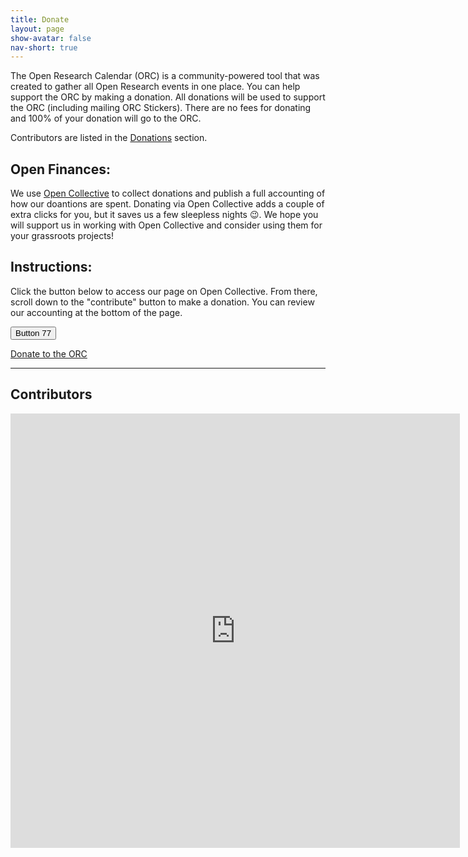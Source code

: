 ```yaml
---
title: Donate
layout: page
show-avatar: false
nav-short: true
---
```

The Open Research Calendar (ORC) is a community-powered tool that was created to gather all Open Research events in one place.  You can help support the ORC by making a donation. All donations will be used to support the ORC (including mailing ORC Stickers). There are no fees for donating and 100% of your donation will go to the ORC.

Contributors are listed in the [Donations](#donations) section.

## Open Finances:
We use [Open Collective](https://opencollective.com/open-research-calendar) to collect donations and publish a full accounting of how our doantions are spent. Donating via Open Collective adds a couple of extra clicks for you, but it saves us a few sleepless nights 😉. We hope you will support us in working with Open Collective and consider using them for your grassroots projects!

## Instructions:
Click the button below to access our page on Open Collective. From there, scroll down to the "contribute" button to make a donation. You can review our accounting at the bottom of the page.

<!-- THIS IS OLD DONATE BUTTON, KEEPING HERE AS IT HAS THE EXTERNAL LINK SYMBOL IN CASE IT IS NEEDED IN THE FUTURE <p style="text-align: center;"><sup><svg class="svg-inline--fa fa-external-link-square-alt fa-w-14" aria-hidden="true" focusable="false" data-prefix="fas" data-icon="external-link-square-alt" role="img" xmlns="http://www.w3.org/2000/svg" viewBox="0 0 448 512" data-fa-i2svg=""><path fill="#FF7700" d="M448 80v352c0 26.51-21.49 48-48 48H48c-26.51 0-48-21.49-48-48V80c0-26.51 21.49-48 48-48h352c26.51 0 48 21.49 48 48zm-88 16H248.029c-21.313 0-32.08 25.861-16.971 40.971l31.984 31.987L67.515 364.485c-4.686 4.686-4.686 12.284 0 16.971l31.029 31.029c4.687 4.686 12.285 4.686 16.971 0l195.526-195.526 31.988 31.991C358.058 263.977 384 253.425 384 231.979V120c0-13.255-10.745-24-24-24z"></path></svg></sup><a href="https://opencollective.com/open-research-calendar" target="_blank"><span style="text-decoration: underline;"><strong><span style="color: #ff9900; text-decoration: underline;">DONATE</span></strong></span></a></p> -->  

<script src="https://opencollective.com/open-research-calendar/donate/button.js" color="blue"></script>

<button class="button-77" role="button">Button 77</button>

<a href="/donate-orc" class="button-77" role="button">Donate to the ORC</a>  

---

## Contributors

<script src="https://opencollective.com/open-research-calendar/banner.js"></script>

<div><iframe width="719" height="695" seamless frameborder="0" scrolling="no" src="https://docs.google.com/spreadsheets/d/e/2PACX-1vSVnLFmCQX0ur6V6RrZFicPxoyJQe-1Uy1QlqdHPiVfAdIta5ElY_fIxQik098gXeG9qgnrEvSvJvDH/pubchart?oid=1219936393&amp;format=image"></iframe>
</div>
